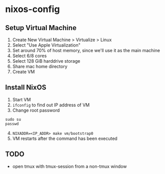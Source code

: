 # nixos-config

## Setup Virtual Machine
1. Create New Virtual Machine > Virtualize > Linux
2. Select "Use Apple Virtualization"
3. Set around 70% of host memory, since we'll use it as the main machine
4. Select 6/8 cores
5. Select 128 GiB harddrive storage
6. Share mac home directory
7. Create VM

## Install NixOS
1. Start VM
2. `ifconfig` to find out IP address of VM
3. Change root password
```
sudo su
passwd
```
4. `NIXADDR=<IP_ADDR> make vm/bootstrap0`
5. VM restarts after the command has been executed

## TODO
- open tmux with tmux-session from a non-tmux window
